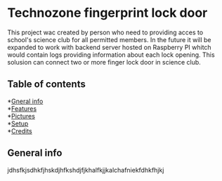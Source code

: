 # Technozone fingerprint lock door 

This project wac created by person who need to providing acces to school's science club for all permitted members. In the future it will be expanded to work with backend server hosted on Raspberry PI whitch would contain logs providing information about each lock opening. This solusion can connect two or more finger lock door in science club. 

## Table of contents 
*[Gneral info](#general-info) <br>
*[Features](#features) <br>
*[Pictures](#pictures) <br>
*[Setup](#setup) <br>  <!-- to do in feature is do a good setup section -->
*[Credits](#credits) 

## General info

jdhsfkjsdhkfjhskdjhfkshdjfjkhalfkjjkalchafniekfdhkfhjkj




 
